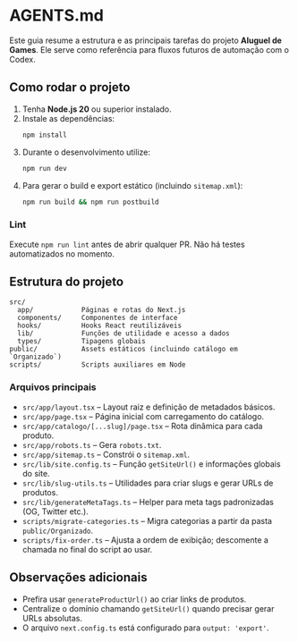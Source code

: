 # AGENTS.md

Este guia resume a estrutura e as principais tarefas do projeto **Aluguel de Games**.
Ele serve como referência para fluxos futuros de automação com o Codex.

## Como rodar o projeto

1. Tenha **Node.js 20** ou superior instalado.
2. Instale as dependências:
   ```bash
   npm install
   ```
3. Durante o desenvolvimento utilize:
   ```bash
   npm run dev
   ```
4. Para gerar o build e export estático (incluindo `sitemap.xml`):
   ```bash
   npm run build && npm run postbuild
   ```

### Lint

Execute `npm run lint` antes de abrir qualquer PR.
Não há testes automatizados no momento.

## Estrutura do projeto

```
src/
  app/            Páginas e rotas do Next.js
  components/     Componentes de interface
  hooks/          Hooks React reutilizáveis
  lib/            Funções de utilidade e acesso a dados
  types/          Tipagens globais
public/           Assets estáticos (incluindo catálogo em `Organizado`)
scripts/          Scripts auxiliares em Node
```

### Arquivos principais

- `src/app/layout.tsx` – Layout raiz e definição de metadados básicos.
- `src/app/page.tsx` – Página inicial com carregamento do catálogo.
- `src/app/catalogo/[...slug]/page.tsx` – Rota dinâmica para cada produto.
- `src/app/robots.ts` – Gera `robots.txt`.
- `src/app/sitemap.ts` – Constrói o `sitemap.xml`.
- `src/lib/site.config.ts` – Função `getSiteUrl()` e informações globais do site.
- `src/lib/slug-utils.ts` – Utilidades para criar slugs e gerar URLs de produtos.
- `src/lib/generateMetaTags.ts` – Helper para meta tags padronizadas (OG, Twitter etc.).
- `scripts/migrate-categories.ts` – Migra categorias a partir da pasta `public/Organizado`.
- `scripts/fix-order.ts` – Ajusta a ordem de exibição; descomente a chamada no final do script ao usar.

## Observações adicionais

- Prefira usar `generateProductUrl()` ao criar links de produtos.
- Centralize o domínio chamando `getSiteUrl()` quando precisar gerar URLs absolutas.
- O arquivo `next.config.ts` está configurado para `output: 'export'`.

